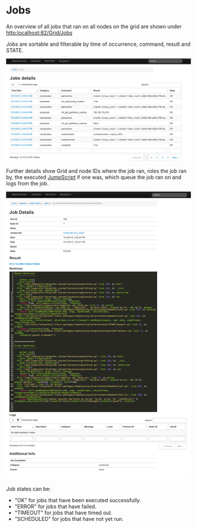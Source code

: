 # Jobs

An overview of all jobs that ran on all nodes on the grid are shown under [http:localhost:82/Grid/Jobs](http:localhost:82/grid/Jobs)

Jobs are sortable and filterable by time of occurrence, command, result and STATE.

![](Jobs.png)

Further details show Grid and node IDs where the job ran, roles the job ran by, the executed [JumpScript](../AgentController8/JumpScript.md) if one was, which queue the job ran on and logs from the job.

![](Job.png)

Job states can be:

- "OK" for jobs that have been executed successfully.
- "ERROR" for jobs that have failed.
- "TIMEOUT" for jobs that have timed out.
- "SCHEDULED" for jobs that have not yet run.
